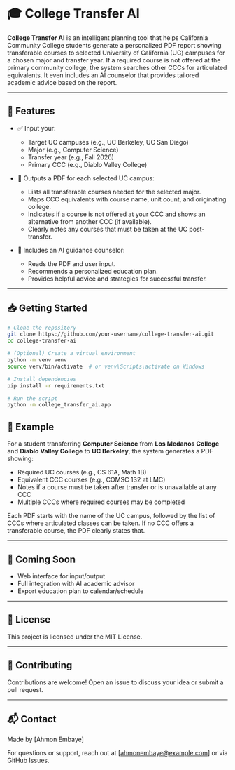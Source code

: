 # 🎓 College Transfer AI

**College Transfer AI** is an intelligent planning tool that helps California Community College students generate a personalized PDF report showing transferable courses to selected University of California (UC) campuses for a chosen major and transfer year. If a required course is not offered at the primary community college, the system searches other CCCs for articulated equivalents. It even includes an AI counselor that provides tailored academic advice based on the report.

---

## 🚀 Features

- ✅ Input your:
  - Target UC campuses (e.g., UC Berkeley, UC San Diego)
  - Major (e.g., Computer Science)
  - Transfer year (e.g., Fall 2026)
  - Primary CCC (e.g., Diablo Valley College)

- 📄 Outputs a PDF for each selected UC campus:
  - Lists all transferable courses needed for the selected major.
  - Maps CCC equivalents with course name, unit count, and originating college.
  - Indicates if a course is not offered at your CCC and shows an alternative from another CCC (if available).
  - Clearly notes any courses that must be taken at the UC post-transfer.

- 💬 Includes an AI guidance counselor:
  - Reads the PDF and user input.
  - Recommends a personalized education plan.
  - Provides helpful advice and strategies for successful transfer.

---

## 📥 Getting Started

```bash
# Clone the repository
git clone https://github.com/your-username/college-transfer-ai.git
cd college-transfer-ai

# (Optional) Create a virtual environment
python -m venv venv
source venv/bin/activate  # or venv\Scripts\activate on Windows

# Install dependencies
pip install -r requirements.txt

# Run the script
python -m college_transfer_ai.app
```
## 📌 Example

For a student transferring **Computer Science** from **Los Medanos College** and **Diablo Valley College** to **UC Berkeley**, the system generates a PDF showing:

- Required UC courses (e.g., CS 61A, Math 1B)
- Equivalent CCC courses (e.g., COMSC 132 at LMC)
- Notes if a course must be taken after transfer or is unavailable at any CCC
- Multiple CCCs where required courses may be completed

Each PDF starts with the name of the UC campus, followed by the list of CCCs where articulated classes can be taken. If no CCC offers a transferable course, the PDF clearly states that.

---

## 🤖 Coming Soon

- Web interface for input/output
- Full integration with AI academic advisor
- Export education plan to calendar/schedule

---

## 📄 License

This project is licensed under the MIT License.

---

## 🤝 Contributing

Contributions are welcome! Open an issue to discuss your idea or submit a pull request.

---

## 📬 Contact

Made by [Ahmon Embaye]

For questions or support, reach out at [ahmonembaye@example.com] or via GitHub Issues.

